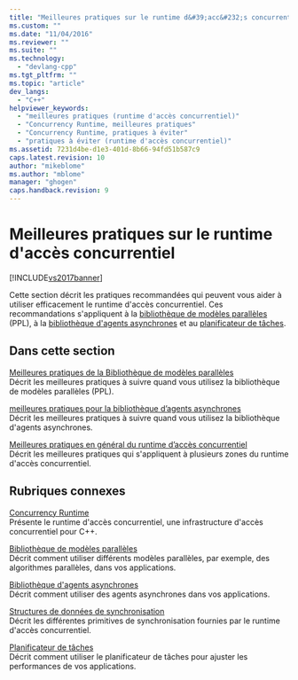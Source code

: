 ```yaml
---
title: "Meilleures pratiques sur le runtime d&#39;acc&#232;s concurrentiel | Microsoft Docs"
ms.custom: ""
ms.date: "11/04/2016"
ms.reviewer: ""
ms.suite: ""
ms.technology: 
  - "devlang-cpp"
ms.tgt_pltfrm: ""
ms.topic: "article"
dev_langs: 
  - "C++"
helpviewer_keywords: 
  - "meilleures pratiques (runtime d'accès concurrentiel)"
  - "Concurrency Runtime, meilleures pratiques"
  - "Concurrency Runtime, pratiques à éviter"
  - "pratiques à éviter (runtime d'accès concurrentiel)"
ms.assetid: 7231d4be-d1e3-401d-8b66-94fd51b587c9
caps.latest.revision: 10
author: "mikeblome"
ms.author: "mblome"
manager: "ghogen"
caps.handback.revision: 9
---
```

# Meilleures pratiques sur le runtime d&#39;acc&#232;s concurrentiel
[!INCLUDE[vs2017banner](../../assembler/inline/includes/vs2017banner.md)]

Cette section décrit les pratiques recommandées qui peuvent vous aider à utiliser efficacement le runtime d'accès concurrentiel.  Ces recommandations s'appliquent à la [bibliothèque de modèles parallèles](../../parallel/concrt/parallel-patterns-library-ppl.md) \(PPL\), à la [bibliothèque d'agents asynchrones](../../parallel/concrt/asynchronous-agents-library.md) et au [planificateur de tâches](../../parallel/concrt/task-scheduler-concurrency-runtime.md).  
  
## Dans cette section  
 [Meilleures pratiques de la Bibliothèque de modèles parallèles](../../parallel/concrt/best-practices-in-the-parallel-patterns-library.md)  
 Décrit les meilleures pratiques à suivre quand vous utilisez la bibliothèque de modèles parallèles \(PPL\).  
  
 [meilleures pratiques pour la bibliothèque d’agents asynchrones](../../parallel/concrt/best-practices-in-the-asynchronous-agents-library.md)  
 Décrit les meilleures pratiques à suivre quand vous utilisez la bibliothèque d'agents asynchrones.  
  
 [Meilleures pratiques en général du runtime d’accès concurrentiel](../../parallel/concrt/general-best-practices-in-the-concurrency-runtime.md)  
 Décrit les meilleures pratiques qui s'appliquent à plusieurs zones du runtime d'accès concurrentiel.  
  
## Rubriques connexes  
 [Concurrency Runtime](../../parallel/concrt/concurrency-runtime.md)  
 Présente le runtime d'accès concurrentiel, une infrastructure d'accès concurrentiel pour C\+\+.  
  
 [Bibliothèque de modèles parallèles](../../parallel/concrt/parallel-patterns-library-ppl.md)  
 Décrit comment utiliser différents modèles parallèles, par exemple, des algorithmes parallèles, dans vos applications.  
  
 [Bibliothèque d'agents asynchrones](../../parallel/concrt/asynchronous-agents-library.md)  
 Décrit comment utiliser des agents asynchrones dans vos applications.  
  
 [Structures de données de synchronisation](../../parallel/concrt/synchronization-data-structures.md)  
 Décrit les différentes primitives de synchronisation fournies par le runtime d'accès concurrentiel.  
  
 [Planificateur de tâches](../../parallel/concrt/task-scheduler-concurrency-runtime.md)  
 Décrit comment utiliser le planificateur de tâches pour ajuster les performances de vos applications.